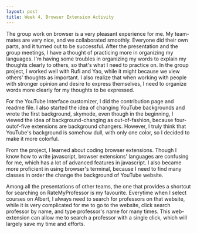 ```yaml
---
layout: post
title: Week 4, Browser Extension Activity
---
```






The group work on browser is a very pleasant experience for me. My team-mates are very nice, and we collaborated smoothly. Everyone did their own parts, and it turned out to be successful. After the presentation and the group meetings, I have a thought of practicing more in organizing my languages. <!--more--> I'm having some troubles in organizing my words to explain my thoughts clearly to others, so that's what I need to practice on. In the group project, I worked well with Rufi and Yao, while it might because we view others' thoughts as important. I also realize that when working with people with stronger opinion and desire to express themselves, I need to organize words more clearly for my thoughts to be expressed. 

For the YouTube Interface customizer, I did the contribution page and readme file. I also started the idea of changing YouTube backgrounds and wrote the first background, skymode, even though in the beginning, I viewed the idea of background-changing as out-of-fashion, because four-outof-five extensions are background changers. However, I truly think that YouTube's background is somehow dull, with only one color, so I decided to make it more colorful. 

From the project, I learned about coding browser extensions. Though I know how to write javascript, browser extensions' languages are confusing for me, which has a lot of advanced features in javascript. I also became more proficient in using browser's terminal, because I need to find many classes in order the change the background of YouTube website. 

Among all the presentations of other teams, the one that provides a shortcut for searching on RateMyProfessor is my favourite. Everytime when I select courses on Albert, I always need to search for professors on that website, while it is very complicated for me to go to the website, click search professor by name, and type professor's name for many times. This web-extension can allow me to search a professor with a single click, which will largely save my time and efforts.